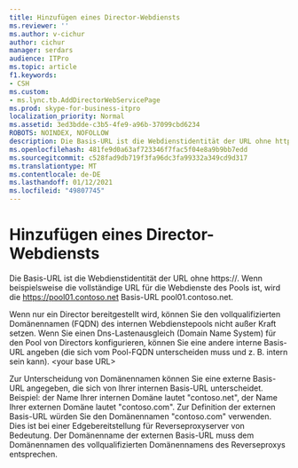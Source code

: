 ```yaml
---
title: Hinzufügen eines Director-Webdiensts
ms.reviewer: ''
ms.author: v-cichur
author: cichur
manager: serdars
audience: ITPro
ms.topic: article
f1.keywords:
- CSH
ms.custom:
- ms.lync.tb.AddDirectorWebServicePage
ms.prod: skype-for-business-itpro
localization_priority: Normal
ms.assetid: 3ed3bdde-c3b5-4fe9-a96b-37099cbd6234
ROBOTS: NOINDEX, NOFOLLOW
description: Die Basis-URL ist die Webdienstidentität der URL ohne https://. Wenn beispielsweise die vollständige URL für die Webdienste des Pools ist, wird die https://pool01.contoso.net Basis-URL pool01.contoso.net.
ms.openlocfilehash: 481fe9d0a63af723346f7fac5f04e8a9b9bb7edd
ms.sourcegitcommit: c528fad9db719f3fa96dc3fa99332a349cd9d317
ms.translationtype: MT
ms.contentlocale: de-DE
ms.lasthandoff: 01/12/2021
ms.locfileid: "49807745"
---
```

# <a name="add-director-web-service"></a>Hinzufügen eines Director-Webdiensts
 
Die Basis-URL ist die Webdienstidentität der URL ohne https://. Wenn beispielsweise die vollständige URL für die Webdienste des Pools ist, wird die https://pool01.contoso.net Basis-URL pool01.contoso.net.
  
Wenn nur ein Director bereitgestellt wird, können Sie den vollqualifizierten Domänennamen (FQDN) des internen Webdienstepools nicht außer Kraft setzen. Wenn Sie einen Dns-Lastenausgleich (Domain Name System) für den Pool von Directors konfigurieren, können Sie eine andere interne Basis-URL angeben (die sich vom Pool-FQDN unterscheiden muss und z. B. intern sein kann). \<your base URL\>
  
Zur Unterscheidung von Domänennamen können Sie eine externe Basis-URL angegeben, die sich von Ihrer internen Basis-URL unterscheidet. Beispiel: der Name Ihrer internen Domäne lautet "contoso.net", der Name Ihrer externen Domäne lautet "contoso.com". Zur Definition der externen Basis-URL würden Sie den Domänennamen "contoso.com" verwenden. Dies ist bei einer Edgebereitstellung für Reverseproxyserver von Bedeutung. Der Domänenname der externen Basis-URL muss dem Domänennamen des vollqualifizierten Domänennamens des Reverseproxys entsprechen. 
  

